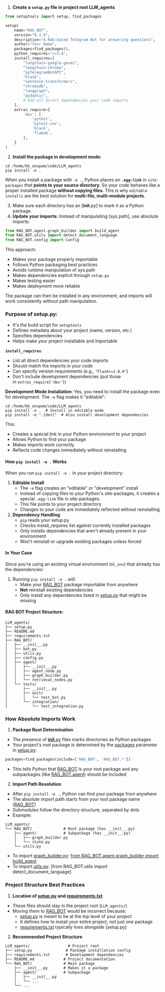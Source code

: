 1. **Create a `setup.py` file in project root LLM_agents**
```python
from setuptools import setup, find_packages

setup(
    name="RAG_BOT",
    version="0.1.0",
    description="A RAG-based Telegram Bot for answering questions",
    author="Your Name",
    packages=find_packages(),
    python_requires=">=3.8",
    install_requires=[
        "langchain-google-genai",
        "langchain-chroma",
        "pyTelegramBotAPI",
        "Flask",
        "sentence-transformers",
        "chromadb",
        "langgraph",
        "pydantic",
        # Add all direct dependencies your code imports
    ],
    extras_require={
        'dev': [
            'pytest',
            'pytest-cov',
            'black',
            'flake8',
        ],
    }
)
```

2.  **Install the package in development mode:**
```shell
cd /home/bk_anupam/code/LLM_agents
pip install -e .
```
When you install a package with `-e .`, Python places an **`.egg-link`** in `site-packages` that **points to your source directory**. So your code behaves like a proper installed package **without copying files**. This is why `editable installs` are the best solution for **multi-file, multi-module projects**.

3. Make sure each directory has an [__init__.py] to mark it as a Python package.
4. **Update your imports:** Instead of manipulating [sys.path], use absolute imports:
```python
from RAG_BOT.agent.graph_builder import build_agent
from RAG_BOT.utils import detect_document_language
from RAG_BOT.config import Config
```

This approach:
- Makes your package properly importable
- Follows Python packaging best practices
- Avoids runtime manipulation of sys.path
- Makes dependencies explicit through `setup.py`
- Makes testing easier
- Makes deployment more reliable

The package can then be installed in any environment, and imports will work consistently without path manipulation.

### Purpose of setup.py:
- It's the build script for `setuptools`
- Defines metadata about your project (name, version, etc.)
- Specifies dependencies
- Helps make your project installable and importable

 **`install_requires`**:
- List all direct dependencies your code imports
- Should match the imports in your code
- Can specify version requirements (e.g., `"Flask>=2.0.0"`)
- Don't include development dependencies (put those in `extras_require['dev']`)

 **Development Mode Installation**: Yes, you need to install the package even for development. The `-e` flag makes it "editable":
```shell
cd /home/bk_anupam/code/LLM_agents
pip install -e .  # Install in editable mode
pip install -e ".[dev]"  # Also install development dependencies
```

This:
- Creates a special link in your Python environment to your project
- Allows Python to find your package
- Makes imports work correctly
- Reflects code changes immediately without reinstalling

#### **How `pip install -e .` Works**

When you run `pip install -e .` in your project directory:

1. **Editable Install**
    - The `-e` flag creates an "editable" or "development" install
    - Instead of copying files to your Python's site-packages, it creates a special `.egg-link` file in site-packages.
    - This file points to your project directory
    - Changes to your code are immediately reflected without reinstalling
2. **Dependency Handling**
    - `pip` reads your setup.py
    - Checks install_requires list against currently installed packages
    - Only installs dependencies that aren't already present in your environment
    - Won't reinstall or upgrade existing packages unless forced
#### In Your Case
Since you're using an existing virtual environment (`ml_env`) that already has the dependencies:

1. Running `pip install -e .` will:
    - Make your [RAG_BOT](vscode-file://vscode-app/d:/InstalledSoftware/Microsoft%20VS%20Code/resources/app/out/vs/code/electron-sandbox/workbench/workbench.html) package importable from anywhere
    - **Not** reinstall existing dependencies
    - Only install any dependencies listed in [setup.py](vscode-file://vscode-app/d:/InstalledSoftware/Microsoft%20VS%20Code/resources/app/out/vs/code/electron-sandbox/workbench/workbench.html) that might be missing

#### RAG BOT Project Structure:
```
LLM_agents/
├── setup.py
├── README.md
├── requirements.txt
├── RAG_BOT/
│   ├── __init__.py
│   ├── bot.py
│   ├── utils.py
│   ├── config.py
│   ├── agent/
│   │   ├── __init__.py
│   │   ├── agent_node.py
│   │   ├── graph_builder.py
│   │   └── retrieval_nodes.py
│   └── tests/
│       ├── __init__.py
│       ├── unit/
│       │   └── test_bot.py
│       └── integration/
│           └── test_integration.py

```

### How Absolute Imports Work

1. **Package Root Determination**
- The presence of [__init__.py](vscode-file://vscode-app/d:/InstalledSoftware/Microsoft%20VS%20Code/resources/app/out/vs/code/electron-sandbox/workbench/workbench.html) files marks directories as Python packages
- Your project's root package is determined by the [packages](vscode-file://vscode-app/d:/InstalledSoftware/Microsoft%20VS%20Code/resources/app/out/vs/code/electron-sandbox/workbench/workbench.html) parameter in [setup.py](vscode-file://vscode-app/d:/InstalledSoftware/Microsoft%20VS%20Code/resources/app/out/vs/code/electron-sandbox/workbench/workbench.html):

```python
packages=find_packages(include=['RAG_BOT', 'RAG_BOT.*'])
```
- This tells Python that [RAG_BOT](vscode-file://vscode-app/d:/InstalledSoftware/Microsoft%20VS%20Code/resources/app/out/vs/code/electron-sandbox/workbench/workbench.html) is your root package and any subpackages (like [RAG_BOT.agent](vscode-file://vscode-app/d:/InstalledSoftware/Microsoft%20VS%20Code/resources/app/out/vs/code/electron-sandbox/workbench/workbench.html)) should be included

2. **Import Path Resolution**
- After `pip install -e .`, Python can find your package from anywhere
- The absolute import path starts from your root package name ([RAG_BOT](vscode-file://vscode-app/d:/InstalledSoftware/Microsoft%20VS%20Code/resources/app/out/vs/code/electron-sandbox/workbench/workbench.html))
- Submodules follow the directory structure, separated by dots
- Example:

```
LLM_agents/
└── RAG_BOT/              # Root package (has __init__.py)
    ├── agent/            # Subpackage (has __init__.py)
    │   ├── graph_builder.py
    │   └── state.py
    └── utils.py
```

- To import [graph_builder.py](vscode-file://vscode-app/d:/InstalledSoftware/Microsoft%20VS%20Code/resources/app/out/vs/code/electron-sandbox/workbench/workbench.html): [from RAG_BOT.agent.graph_builder import build_agent](vscode-file://vscode-app/d:/InstalledSoftware/Microsoft%20VS%20Code/resources/app/out/vs/code/electron-sandbox/workbench/workbench.html)
- To import [utils.py](vscode-file://vscode-app/d:/InstalledSoftware/Microsoft%20VS%20Code/resources/app/out/vs/code/electron-sandbox/workbench/workbench.html): [from RAG_BOT.utils import detect_document_language]

### Project Structure Best Practices

1. **Location of [setup.py](vscode-file://vscode-app/d:/InstalledSoftware/Microsoft%20VS%20Code/resources/app/out/vs/code/electron-sandbox/workbench/workbench.html) and [requirements.txt](vscode-file://vscode-app/d:/InstalledSoftware/Microsoft%20VS%20Code/resources/app/out/vs/code/electron-sandbox/workbench/workbench.html)**

- These files should stay in the project root (`LLM_agents/`)
- Moving them to [RAG_BOT](vscode-file://vscode-app/d:/InstalledSoftware/Microsoft%20VS%20Code/resources/app/out/vs/code/electron-sandbox/workbench/workbench.html) would be incorrect because:
    - [setup.py](vscode-file://vscode-app/d:/InstalledSoftware/Microsoft%20VS%20Code/resources/app/out/vs/code/electron-sandbox/workbench/workbench.html) is meant to be at the top level of your project
    - It defines how to install your entire project, not just one package
    - [requirements.txt](vscode-file://vscode-app/d:/InstalledSoftware/Microsoft%20VS%20Code/resources/app/out/vs/code/electron-sandbox/workbench/workbench.html) typically lives alongside [setup.py]

2. **Recommended Project Structure**

```
LLM_agents/                 # Project root
├── setup.py               # Package installation config
├── requirements.txt       # Development dependencies
├── README.md             # Project documentation
└── RAG_BOT/              # Main package
    ├── __init__.py       # Makes it a package
    ├── agent/            # Subpackage
    │   ├── __init__.py
    │   └── ...
    └── ...
```
